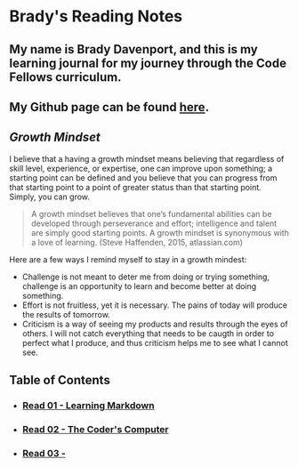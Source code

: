 # Brady's Reading Notes

## My name is Brady Davenport, and this is my learning journal for my journey through the Code Fellows curriculum.
## My Github page can be found [here](https://github.com/bdavenport55).

## *Growth Mindset*

I believe that a having a growth mindset means believing that regardless of skill level, experience, or expertise, one can improve upon something;  a starting point can be defined and you believe that you can progress from that starting point to a point of greater status than that starting point. Simply, you can grow.

> A growth mindset believes that one’s fundamental abilities can be developed through perseverance and effort; intelligence and talent are simply good starting points. A growth mindset is synonymous with a love of learning. (Steve Haffenden, 2015, atlassian.com)

Here are a few ways I remind myself to stay in a growth mindest:
* Challenge is not meant to deter me from doing or trying something, challenge is an opportunity to learn and become better at doing something.
* Effort is not fruitless, yet it is necessary.  The pains of today will produce the results of tomorrow.
* Criticism is a way of seeing my products and results through the eyes of others.  I will not catch everything that needs to be caugth in order to perfect what I produce, and thus criticism helps me to see what I cannot see.

## Table of Contents
* ### [Read 01 - Learning Markdown](Class_01.md)
* ### [Read 02 - The Coder's Computer](Class_02.md)
* ### [Read 03 - ](Class_03.md)


